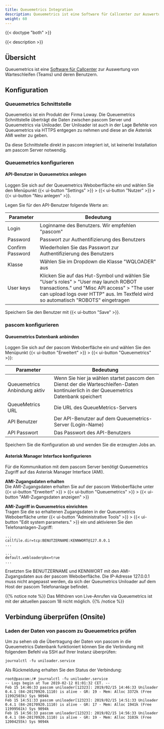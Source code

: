 ```yaml
---
title: Queuemetrics Integration
description: Queuemetrics ist eine Software für Callcenter zur Auswertung von Warteschleifen (Teams) und deren Benutzern.
weight: 60
---
```


{{< doctype "both"  >}}

{{< description >}}

## Übersicht

Queuemetrics ist eine [Software für Callcenter](https://www.pascom.net/de/call-center/) zur Auswertung von Warteschleifen (Teams) und deren Benutzern. 

## Konfiguration

### Queuemetrics Schnittstelle

Queuemetics ist ein Produkt der Firma Loway. Die Queuemetrics Schnittstelle überträgt die Daten zwischen pascom Server und Queuemetrics via Uniloader. Der Uniloader ist auch in der Lage Befehle von Queuemetrics via HTTPS entgegen zu nehmen und diese an die Asterisk AMI weiter zu geben.

Da diese Schnittstelle direkt in pascom integriert ist, ist keinerlei Installation am pascom Server notwendig.

### Queuemetrics konfigurieren

#### API-Benutzer in Queuemetrics anlegen

Loggen Sie sich auf der Queuemetrics Weboberfläche ein und wählen Sie den Menüpunkt {{< ui-button "Settings" >}} > {{< ui-button "Nutzer" >}} > {{< ui-button "Neu anlegen" >}}.

Legen Sie für den API-Benutzer folgende Werte an:

|Parameter|Bedeutung|
|---------|---------|
|Login|Loginname des Benutzers. Wir empfehlen "pascom"|
|Password|Passwort zur Authentifizierung des Benutzers|
|Confirm Password|Wiederholen Sie das Passwort zur Authentifizierung des Benutzers|
|Klasse|Wählen Sie im Dropdown die Klasse "WQLOADER" aus|
|User keys|Klicken Sie auf das Hut-Symbol und wählen Sie "User's roles" > "User may launch ROBOT transactions." und "Misc API access" > "The user can upload logs over HTTP" aus. Im Textfeld wird so automatisch "ROBOTS" eingetragen|

Speichern Sie den Benutzer mit {{< ui-button "Save" >}}.

### pascom konfigurieren

#### Queuemetrics Datenbank anbinden

Loggen Sie sich auf der pascom Weboberfläche ein und wählen Sie den Menüpunkt {{< ui-button "Erweitert" >}} > {{< ui-button "Queuemetrics" >}}:

|Parameter|Bedeutung|
|---------|---------|
|Queuemetrics Anbindung aktiv|Wenn Sie hier ja wählen startet pascom den Dienst der die Warteschleifen-Daten kontinuierlich in der Queuemetrics Datenbank speichert|
|QueueMetrics URL|Die URL des QueueMetrics-Servers|
|API Benutzer|Der API-Benutzer auf dem Queuemetrics-Server (Login-Name)|
|API Passwort|Das Passwort des API-Benutzers|

Speichern Sie die Konfiguration ab und wenden Sie die erzeugten Jobs an.

#### Asterisk Manager Interface konfigurieren

Für die Kommunikation mit dem pascom Server benötigt Queuemetrics Zugriff auf das Asterisk Manager Interface (AMI).

**AMI-Zugangsdaten erhalten**       
Die AMI-Zugangsdaten erhalten Sie auf der pascom Weboberfläche unter {{< ui-button "Erweitert" >}} > {{< ui-button "Queuemetrics" >}} > {{< ui-button "AMI-Zugangsdaten anzeigen" >}}

**AMI-Zugriff in Queuemetrics einrichten**      
Tragen Sie die so erhaltenen Zugangsdaten in der Queuemetrics Weboberfläche unter {{< ui-button "Administrative Tools" >}} > {{< ui-button "Edit system parameters." >}} ein und aktivieren Sie den Telefonanlagen-Zugriff:


    ...
    callfile.dir=tcp:BENUTZERNAME:KENNWORT@127.0.0.1
    ...

    ...
    default.webloaderpbx=true
    ...


Ersetzten Sie BENUTZERNAME und KENNWORT mit den AMI-Zugangsdaten aus der pascom Weboberfläche. Die IP-Adresse 127.0.0.1 muss nicht angepasst werden, da sich der Queumetrics Uniloader auf dem Host der pascom Telefonanlage befindet.


{{% notice note %}}
Das Mithören von Live-Anrufen via Queuemetrics ist mit der aktuellen pascom 18 nicht möglich. 
{{% /notice %}}

## Verbindung überprüfen (Onsite)

### Laden der Daten von pascom zu Queuemetrics prüfen

Um zu sehen ob die Übertragung der Daten von pascom in die Queuemetrics Datenbank funktioniert können Sie die Verbindung mit folgendem Befehl via SSH auf Ihrer Instanz überprüfen:

    journalctl -fu uniloader.service


Als Rückmeldung erhalten Sie den Status der Verbindung:


    root@pascom:/# journalctl -fu uniloader.service            
    -- Logs begin at Tue 2019-02-12 01:01:32 CET. --
    Feb 15 14:46:33 pascom uniloader[12323]: 2019/02/15 14:46:33 Uniloader 0.4.1 (84-20170920.1110) is alive - GR: 19 - Mem: Alloc 3372k (Free 11992503k) Sys 9094k
    Feb 15 14:51:33 pascom uniloader[12323]: 2019/02/15 14:51:33 Uniloader 0.4.1 (84-20170920.1110) is alive - GR: 17 - Mem: Alloc 1941k (Free 11999561k) Sys 9094k
    Feb 15 14:56:33 pascom uniloader[12323]: 2019/02/15 14:56:33 Uniloader 0.4.1 (84-20170920.1110) is alive - GR: 19 - Mem: Alloc 3103k (Free 12004255k) Sys 9094k

